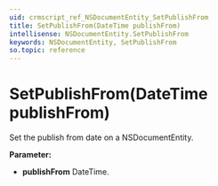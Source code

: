```yaml
---
uid: crmscript_ref_NSDocumentEntity_SetPublishFrom
title: SetPublishFrom(DateTime publishFrom)
intellisense: NSDocumentEntity.SetPublishFrom
keywords: NSDocumentEntity, SetPublishFrom
so.topic: reference
---
```


# SetPublishFrom(DateTime publishFrom)

Set the publish from date on a NSDocumentEntity.

**Parameter:** 
* **publishFrom** DateTime.

